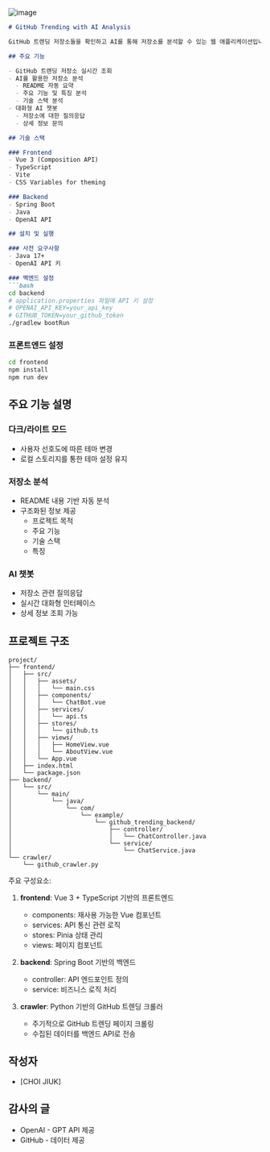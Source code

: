 ![image](https://github.com/user-attachments/assets/5865eb4f-9f96-43dd-aeba-8caa7a07f670)


```markdown
# GitHub Trending with AI Analysis

GitHub 트렌딩 저장소들을 확인하고 AI를 통해 저장소를 분석할 수 있는 웹 애플리케이션입니다.

## 주요 기능

- GitHub 트렌딩 저장소 실시간 조회
- AI를 활용한 저장소 분석
  - README 자동 요약
  - 주요 기능 및 특징 분석
  - 기술 스택 분석
- 대화형 AI 챗봇
  - 저장소에 대한 질의응답
  - 상세 정보 문의

## 기술 스택

### Frontend
- Vue 3 (Composition API)
- TypeScript
- Vite
- CSS Variables for theming

### Backend
- Spring Boot
- Java
- OpenAI API

## 설치 및 실행

### 사전 요구사항
- Java 17+
- OpenAI API 키

### 백엔드 설정
```bash
cd backend
# application.properties 파일에 API 키 설정
# OPENAI_API_KEY=your_api_key
# GITHUB_TOKEN=your_github_token
./gradlew bootRun
```

### 프론트엔드 설정
```bash
cd frontend
npm install
npm run dev
```

## 주요 기능 설명

### 다크/라이트 모드
- 사용자 선호도에 따른 테마 변경
- 로컬 스토리지를 통한 테마 설정 유지

### 저장소 분석
- README 내용 기반 자동 분석
- 구조화된 정보 제공
  - 프로젝트 목적
  - 주요 기능
  - 기술 스택
  - 특징

### AI 챗봇
- 저장소 관련 질의응답
- 실시간 대화형 인터페이스
- 상세 정보 조회 가능




## 프로젝트 구조

```
project/
├── frontend/
│   ├── src/
│   │   ├── assets/
│   │   │   └── main.css
│   │   ├── components/
│   │   │   └── ChatBot.vue
│   │   ├── services/
│   │   │   └── api.ts
│   │   ├── stores/
│   │   │   └── github.ts
│   │   ├── views/
│   │   │   ├── HomeView.vue
│   │   │   └── AboutView.vue
│   │   └── App.vue
│   ├── index.html
│   └── package.json
├── backend/
│   └── src/
│       └── main/
│           └── java/
│               └── com/
│                   └── example/
│                       └── github_trending_backend/
│                           ├── controller/
│                           │   └── ChatController.java
│                           └── service/
│                               └── ChatService.java
└── crawler/
    └── github_crawler.py
```

주요 구성요소:
1. **frontend**: Vue 3 + TypeScript 기반의 프론트엔드
   - components: 재사용 가능한 Vue 컴포넌트
   - services: API 통신 관련 로직
   - stores: Pinia 상태 관리
   - views: 페이지 컴포넌트

2. **backend**: Spring Boot 기반의 백엔드
   - controller: API 엔드포인트 정의
   - service: 비즈니스 로직 처리

3. **crawler**: Python 기반의 GitHub 트렌딩 크롤러
   - 주기적으로 GitHub 트렌딩 페이지 크롤링
   - 수집된 데이터를 백엔드 API로 전송



## 작성자

- [CHOI JIUK]

## 감사의 글

- OpenAI - GPT API 제공
- GitHub - 데이터 제공
```

